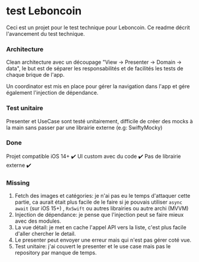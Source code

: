 # test Leboncoin

Ceci est un projet pour le test technique pour Leboncoin.
Ce readme décrit l'avancement du test technique.

### Architecture

Clean architecture avec un découpage "View -> Presenter -> Domain -> data", le but est de séparer les responsabilités et de facilités les tests de chaque brique de l'app.

Un coordinator est mis en place pour gérer la navigation dans l'app et gére également l'injection de dépendance.

### Test unitaire

Presenter et UseCase sont testé unitairement, difficile de créer des mocks à la main sans passer par une librairie externe (e.g: SwiftyMocky)

### Done

Projet compatible iOS 14+ :heavy_check_mark: 
UI custom avec du code :heavy_check_mark: 
Pas de librairie externe :heavy_check_mark: 

### Missing
1. Fetch des images et catégories: je n'ai pas eu le temps d'attaquer cette partie, ca aurait était plus facile de le faire si je pouvais utiliser ```async await``` (sur iOS 15+) ,  ```RxSwift``` ou autres librairies ou autre archi (MVVM)
2. Injection de dépendance: je pense que l'injection peut se faire mieux avec des modules.
3. La vue détail: je met en cache l'appel API vers la liste, c'est plus facile d'aller chercher le detail.
4. Le presenter peut envoyer une erreur mais qui n'est pas gérer coté vue.
5. Test unitaire: j'ai couvert le presenter et le use case mais pas le repository par manque de temps.
